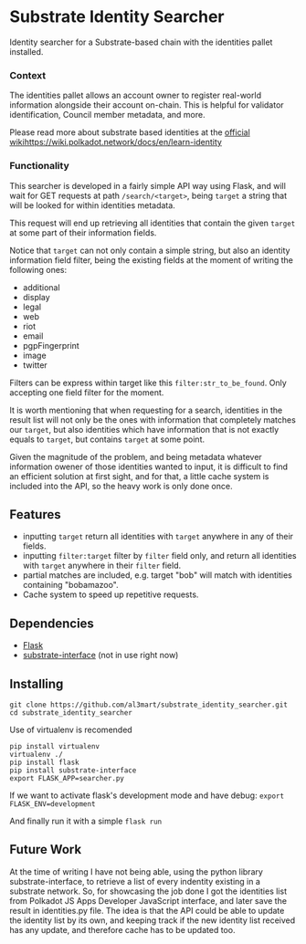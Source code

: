 # Substrate Identity Searcher

Identity searcher for a Substrate-based chain with the identities pallet installed.

### Context

The identities pallet allows an account owner to register real-world information alongside their account on-chain. This is helpful for validator identification, Council member metadata, and more.

Please read more about substrate based identities at the [official wiki]()https://wiki.polkadot.network/docs/en/learn-identity

### Functionality

This searcher is developed in a fairly simple API way using Flask, and will wait for GET requests at path `/search/<target>`, being `target` a string that will be looked for within identities metadata.

This request will end up retrieving all identities that contain the given `target` at some part of their information fields.

Notice that `target` can not only contain a simple string, but also an identity information field filter, being the existing fields at the moment of writing the following ones:
- additional
- display
- legal
- web
- riot
- email
- pgpFingerprint
- image
- twitter

Filters can be express within target like this `filter:str_to_be_found`. Only accepting one field filter for the moment.

It is worth mentioning that when requesting for a search, identities in the result list will not only be the ones with information that completely matches our `target`, but also identities which have information that is not exactly equals to `target`, but contains `target` at some point.

Given the magnitude of the problem, and being metadata whatever information owener of those identities wanted to input, it is difficult to find an efficient solution at first sight, and for that, a little cache system is included into the API, so the heavy work is only done once.

## Features
- inputting `target` return all identities with `target` anywhere in any of their fields.
- inputting `filter:target` filter by `filter` field only, and return all identities with `target` anywhere in their `filter` field.
- partial matches are included, e.g. target "bob" will match with identities containing "bobamazoo".
- Cache system to speed up repetitive requests.

## Dependencies
- [Flask](https://palletsprojects.com/p/flask/)
- [substrate-interface](https://github.com/polkascan/py-substrate-interface) (not in use right now)

## Installing
```
git clone https://github.com/al3mart/substrate_identity_searcher.git
cd substrate_identity_searcher
```
Use of virtualenv is recomended

```
pip install virtualenv
virtualenv ./
pip install flask
pip install substrate-interface
export FLASK_APP=searcher.py
```

If we want to activate flask's development mode and have debug: `export FLASK_ENV=development`

And finally run it with a simple `flask run` 


## Future Work

At the time of writing I have not being able, using the python library substrate-interface, to retrieve a list of every indentity existing in a substrate network. So, for showcasing the job done I got the identities list from Polkadot JS Apps Developer JavaScript interface, and later save the result in identities.py file.
The idea is that the API could be able to update the identity list by its own, and keeping track if the new identity list received has any update, and therefore cache has to be updated too.
